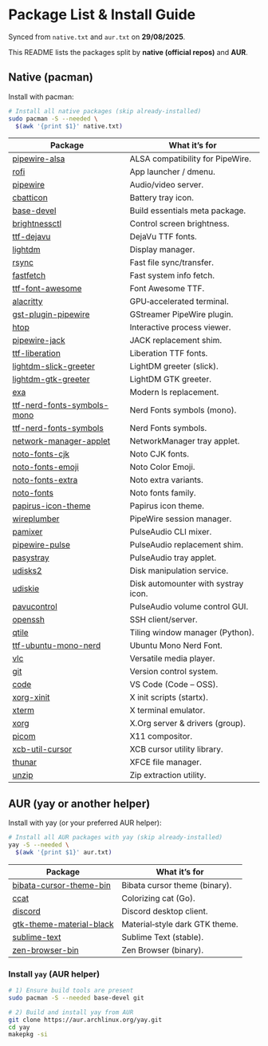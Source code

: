 # Package List & Install Guide

Synced from `native.txt` and `aur.txt` on **29/08/2025**.

This README lists the packages split by **native (official repos)** and **AUR**.

## Native (pacman)
Install with pacman:
```bash
# Install all native packages (skip already-installed)
sudo pacman -S --needed \
  $(awk '{print $1}' native.txt)
```

| Package | What it’s for |
|---|---|
| [pipewire-alsa](https://archlinux.org/packages/extra/x86_64/pipewire-alsa/) | ALSA compatibility for PipeWire. |
| [rofi](https://archlinux.org/packages/extra/x86_64/rofi/) | App launcher / dmenu. |
| [pipewire](https://archlinux.org/packages/extra/x86_64/pipewire/) | Audio/video server. |
| [cbatticon](https://archlinux.org/packages/extra/x86_64/cbatticon/) | Battery tray icon. |
| [base-devel](https://archlinux.org/packages/core/any/base-devel/) | Build essentials meta package. |
| [brightnessctl](https://archlinux.org/packages/extra/x86_64/brightnessctl/) | Control screen brightness. |
| [ttf-dejavu](https://archlinux.org/packages/extra/any/ttf-dejavu/) | DejaVu TTF fonts. |
| [lightdm](https://archlinux.org/packages/extra/x86_64/lightdm/) | Display manager. |
| [rsync](https://archlinux.org/packages/extra/x86_64/rsync/) | Fast file sync/transfer. |
| [fastfetch](https://archlinux.org/packages/extra/x86_64/fastfetch/) | Fast system info fetch. |
| [ttf-font-awesome](https://archlinux.org/packages/extra/any/ttf-font-awesome/) | Font Awesome TTF. |
| [alacritty](https://archlinux.org/packages/extra/x86_64/alacritty/) | GPU‑accelerated terminal. |
| [gst-plugin-pipewire](https://archlinux.org/packages/extra/x86_64/gst-plugin-pipewire/) | GStreamer PipeWire plugin. |
| [htop](https://archlinux.org/packages/extra/x86_64/htop/) | Interactive process viewer. |
| [pipewire-jack](https://archlinux.org/packages/extra/x86_64/pipewire-jack/) | JACK replacement shim. |
| [ttf-liberation](https://archlinux.org/packages/extra/any/ttf-liberation/) | Liberation TTF fonts. |
| [lightdm-slick-greeter](https://archlinux.org/packages/extra/x86_64/lightdm-slick-greeter/) | LightDM greeter (slick). |
| [lightdm-gtk-greeter](https://archlinux.org/packages/extra/x86_64/lightdm-gtk-greeter/) | LightDM GTK greeter. |
| [exa](https://archlinux.org/packages/extra/x86_64/exa/) | Modern ls replacement. |
| [ttf-nerd-fonts-symbols-mono](https://archlinux.org/packages/extra/any/ttf-nerd-fonts-symbols-mono/) | Nerd Fonts symbols (mono). |
| [ttf-nerd-fonts-symbols](https://archlinux.org/packages/extra/any/ttf-nerd-fonts-symbols/) | Nerd Fonts symbols. |
| [network-manager-applet](https://archlinux.org/packages/extra/x86_64/network-manager-applet/) | NetworkManager tray applet. |
| [noto-fonts-cjk](https://archlinux.org/packages/extra/any/noto-fonts-cjk/) | Noto CJK fonts. |
| [noto-fonts-emoji](https://archlinux.org/packages/extra/any/noto-fonts-emoji/) | Noto Color Emoji. |
| [noto-fonts-extra](https://archlinux.org/packages/extra/any/noto-fonts-extra/) | Noto extra variants. |
| [noto-fonts](https://archlinux.org/packages/extra/any/noto-fonts/) | Noto fonts family. |
| [papirus-icon-theme](https://archlinux.org/packages/extra/any/papirus-icon-theme/) | Papirus icon theme. |
| [wireplumber](https://archlinux.org/packages/extra/x86_64/wireplumber/) | PipeWire session manager. |
| [pamixer](https://archlinux.org/packages/extra/x86_64/pamixer/) | PulseAudio CLI mixer. |
| [pipewire-pulse](https://archlinux.org/packages/extra/x86_64/pipewire-pulse/) | PulseAudio replacement shim. |
| [pasystray](https://archlinux.org/packages/extra/x86_64/pasystray/) | PulseAudio tray applet. |
| [udisks2](https://archlinux.org/packages/extra/x86_64/udisks2/) | Disk manipulation service. |
| [udiskie](https://archlinux.org/packages/extra/x86_64/udiskie/) | Disk automounter with systray icon. |
| [pavucontrol](https://archlinux.org/packages/extra/x86_64/pavucontrol/) | PulseAudio volume control GUI. |
| [openssh](https://archlinux.org/packages/core/x86_64/openssh/) | SSH client/server. |
| [qtile](https://archlinux.org/packages/extra/x86_64/qtile/) | Tiling window manager (Python). |
| [ttf-ubuntu-mono-nerd](https://archlinux.org/packages/extra/any/ttf-ubuntu-mono-nerd/) | Ubuntu Mono Nerd Font. |
| [vlc](https://archlinux.org/packages/extra/x86_64/vlc/) | Versatile media player. |
| [git](https://archlinux.org/packages/extra/x86_64/git/) | Version control system. |
| [code](https://archlinux.org/packages/extra/x86_64/code/) | VS Code (Code – OSS). |
| [xorg-xinit](https://archlinux.org/packages/extra/x86_64/xorg-xinit/) | X init scripts (startx). |
| [xterm](https://archlinux.org/packages/extra/x86_64/xterm/) | X terminal emulator. |
| [xorg](https://archlinux.org/groups/x86_64/xorg/) | X.Org server & drivers (group). |
| [picom](https://archlinux.org/packages/extra/x86_64/picom/) | X11 compositor. |
| [xcb-util-cursor](https://archlinux.org/packages/extra/x86_64/xcb-util-cursor/) | XCB cursor utility library. |
| [thunar](https://archlinux.org/packages/extra/x86_64/thunar/) | XFCE file manager. |
| [unzip](https://archlinux.org/packages/extra/x86_64/unzip/) | Zip extraction utility. |

## AUR (yay or another helper)
Install with yay (or your preferred AUR helper):
```bash
# Install all AUR packages with yay (skip already-installed)
yay -S --needed \
  $(awk '{print $1}' aur.txt)
```

| Package | What it’s for |
|---|---|
| [bibata-cursor-theme-bin](https://aur.archlinux.org/packages/bibata-cursor-theme-bin) | Bibata cursor theme (binary). |
| [ccat](https://aur.archlinux.org/packages/ccat) | Colorizing cat (Go). |
| [discord](https://archlinux.org/packages/extra/x86_64/discord/) | Discord desktop client. |
| [gtk-theme-material-black](https://aur.archlinux.org/packages/gtk-theme-material-black) | Material‑style dark GTK theme. |
| [sublime-text](https://aur.archlinux.org/packages/sublime-text-4) | Sublime Text (stable). |
| [zen-browser-bin](https://aur.archlinux.org/packages/zen-browser-bin) | Zen Browser (binary). |

### Install `yay` (AUR helper)

```bash
# 1) Ensure build tools are present
sudo pacman -S --needed base-devel git

# 2) Build and install yay from AUR
git clone https://aur.archlinux.org/yay.git
cd yay
makepkg -si
```